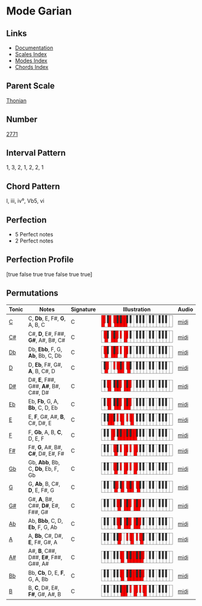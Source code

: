 # Mode Garian

## Links

- [Documentation](README.md)
- [Scales Index](Scales.md)
- [Modes Index](Modes.md)
- [Chords Index](Chords.md)

## Parent Scale

[Thonian](ScaleThonian.md)

## Number

[2771](https://ianring.com/musictheory/scales/2771)

## Interval Pattern

1, 3, 2, 1, 2, 2, 1

## Chord Pattern

I, iii, iv⁰, Vb5, vi

## Perfection

- 5 Perfect notes
- 2 Perfect notes

## Perfection Profile

[true false true true false true true]

## Permutations

| Tonic | Notes | Signature | Illustration | Audio |
|-------|-------|-----------|--------------|-------|
| [C](ModeCNaturalGarian.md) | C, **Db**, E, F#, **G**, A, B, C | C | ![CNaturalGarian](ModeCNaturalGarian.png) | [midi](https://github.com/edipermadi/music/blob/main/docs/ModeCNaturalGarian.mid?raw=true) |
| [C#](ModeCSharpGarian.md) | C#, **D**, E#, F##, **G#**, A#, B#, C# | C | ![CSharpGarian](ModeCSharpGarian.png) | [midi](https://github.com/edipermadi/music/blob/main/docs/ModeCSharpGarian.mid?raw=true) |
| [Db](ModeDFlatGarian.md) | Db, **Ebb**, F, G, **Ab**, Bb, C, Db | C | ![DFlatGarian](ModeDFlatGarian.png) | [midi](https://github.com/edipermadi/music/blob/main/docs/ModeDFlatGarian.mid?raw=true) |
| [D](ModeDNaturalGarian.md) | D, **Eb**, F#, G#, **A**, B, C#, D | C | ![DNaturalGarian](ModeDNaturalGarian.png) | [midi](https://github.com/edipermadi/music/blob/main/docs/ModeDNaturalGarian.mid?raw=true) |
| [D#](ModeDSharpGarian.md) | D#, **E**, F##, G##, **A#**, B#, C##, D# | C | ![DSharpGarian](ModeDSharpGarian.png) | [midi](https://github.com/edipermadi/music/blob/main/docs/ModeDSharpGarian.mid?raw=true) |
| [Eb](ModeEFlatGarian.md) | Eb, **Fb**, G, A, **Bb**, C, D, Eb | C | ![EFlatGarian](ModeEFlatGarian.png) | [midi](https://github.com/edipermadi/music/blob/main/docs/ModeEFlatGarian.mid?raw=true) |
| [E](ModeENaturalGarian.md) | E, **F**, G#, A#, **B**, C#, D#, E | C | ![ENaturalGarian](ModeENaturalGarian.png) | [midi](https://github.com/edipermadi/music/blob/main/docs/ModeENaturalGarian.mid?raw=true) |
| [F](ModeFNaturalGarian.md) | F, **Gb**, A, B, **C**, D, E, F | C | ![FNaturalGarian](ModeFNaturalGarian.png) | [midi](https://github.com/edipermadi/music/blob/main/docs/ModeFNaturalGarian.mid?raw=true) |
| [F#](ModeFSharpGarian.md) | F#, **G**, A#, B#, **C#**, D#, E#, F# | C | ![FSharpGarian](ModeFSharpGarian.png) | [midi](https://github.com/edipermadi/music/blob/main/docs/ModeFSharpGarian.mid?raw=true) |
| [Gb](ModeGFlatGarian.md) | Gb, **Abb**, Bb, C, **Db**, Eb, F, Gb | C | ![GFlatGarian](ModeGFlatGarian.png) | [midi](https://github.com/edipermadi/music/blob/main/docs/ModeGFlatGarian.mid?raw=true) |
| [G](ModeGNaturalGarian.md) | G, **Ab**, B, C#, **D**, E, F#, G | C | ![GNaturalGarian](ModeGNaturalGarian.png) | [midi](https://github.com/edipermadi/music/blob/main/docs/ModeGNaturalGarian.mid?raw=true) |
| [G#](ModeGSharpGarian.md) | G#, **A**, B#, C##, **D#**, E#, F##, G# | C | ![GSharpGarian](ModeGSharpGarian.png) | [midi](https://github.com/edipermadi/music/blob/main/docs/ModeGSharpGarian.mid?raw=true) |
| [Ab](ModeAFlatGarian.md) | Ab, **Bbb**, C, D, **Eb**, F, G, Ab | C | ![AFlatGarian](ModeAFlatGarian.png) | [midi](https://github.com/edipermadi/music/blob/main/docs/ModeAFlatGarian.mid?raw=true) |
| [A](ModeANaturalGarian.md) | A, **Bb**, C#, D#, **E**, F#, G#, A | C | ![ANaturalGarian](ModeANaturalGarian.png) | [midi](https://github.com/edipermadi/music/blob/main/docs/ModeANaturalGarian.mid?raw=true) |
| [A#](ModeASharpGarian.md) | A#, **B**, C##, D##, **E#**, F##, G##, A# | C | ![ASharpGarian](ModeASharpGarian.png) | [midi](https://github.com/edipermadi/music/blob/main/docs/ModeASharpGarian.mid?raw=true) |
| [Bb](ModeBFlatGarian.md) | Bb, **Cb**, D, E, **F**, G, A, Bb | C | ![BFlatGarian](ModeBFlatGarian.png) | [midi](https://github.com/edipermadi/music/blob/main/docs/ModeBFlatGarian.mid?raw=true) |
| [B](ModeBNaturalGarian.md) | B, **C**, D#, E#, **F#**, G#, A#, B | C | ![BNaturalGarian](ModeBNaturalGarian.png) | [midi](https://github.com/edipermadi/music/blob/main/docs/ModeBNaturalGarian.mid?raw=true) |
